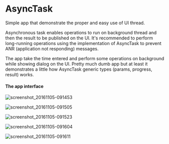 # AsyncTask
Simple app that demonstrate the proper and easy use of UI thread.

Asynchronous task enables operations to run on background thread and then the result to be published on the UI. It's recommended to perform long-running operations using the implementation of AsyncTask to prevent ANR (application not responding) messages.

The app take the time entered and perform some operations on background while showing dialog on the UI. Pretty much dumb app but at least it demonstrates a little how AsyncTask generic types (params, progress, result) works.

#### The app interface
![screenshot_20161105-091453](https://cloud.githubusercontent.com/assets/18669218/20028354/52165558-a340-11e6-82e2-de04f0c66cbf.png)

![screenshot_20161105-091505](https://cloud.githubusercontent.com/assets/18669218/20028368/a80f74c6-a340-11e6-8fe2-5e64ee0318d5.png)

![screenshot_20161105-091523](https://cloud.githubusercontent.com/assets/18669218/20028369/abb9e85e-a340-11e6-8f35-d0a5d148e420.png)

![screenshot_20161105-091604](https://cloud.githubusercontent.com/assets/18669218/20028381/f4265cb2-a340-11e6-8229-85f4b6fc5301.png)

![screenshot_20161105-091611](https://cloud.githubusercontent.com/assets/18669218/20028379/ed92b7c4-a340-11e6-8f56-8e64b46b65de.png)
